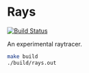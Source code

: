 # Rays
[![Build
Status](https://travis-ci.org/peterbraden/rays.svg?branch=master)](https://travis-ci.org/peterbraden/rays)

An experimental raytracer. 

```sh
make build
./build/rays.out
```

